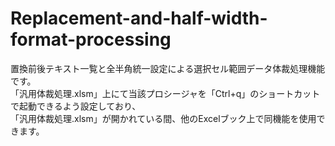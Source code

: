 # Replacement-and-half-width-format-processing
置換前後テキスト一覧と全半角統一設定による選択セル範囲データ体裁処理機能です。  
「汎用体裁処理.xlsm」上にて当該プロシージャを「Ctrl+q」のショートカットで起動できるよう設定しており、  
「汎用体裁処理.xlsm」が開かれている間、他のExcelブック上で同機能を使用できます。
